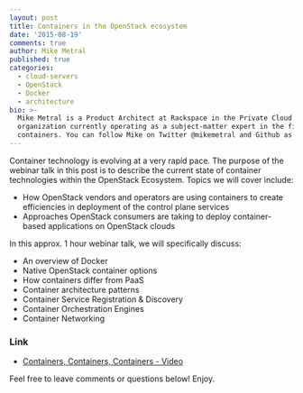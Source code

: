 ```yaml
---
layout: post
title: Containers in the OpenStack ecosystem
date: '2015-08-19'
comments: true
author: Mike Metral
published: true
categories:
  - cloud-servers
  - OpenStack
  - Docker
  - architecture
bio: >-
  Mike Metral is a Product Architect at Rackspace in the Private Cloud R&D
  organization currently operating as a subject-matter expert in the field of
  containers. You can follow Mike on Twitter @mikemetral and Github as metral.
---
```


Container technology is evolving at a very rapid pace. The purpose of the
webinar talk in this post is to describe the current state of container technologies within the
OpenStack Ecosystem. Topics we will cover include:

* How OpenStack vendors and operators are using containers to create
efficiencies in deployment of the control plane services
* Approaches OpenStack consumers are taking to deploy container-based
applications on OpenStack clouds

<!--more-->

In this approx. 1 hour webinar talk, we will specifically discuss:

* An overview of Docker
* Native OpenStack container options
* How containers differ from PaaS
* Container architecture patterns
* Container Service Registration & Discovery
* Container Orchestration Engines
* Container Networking

### Link

* [Containers, Containers, Containers - Video](https://www.brighttalk.com/webcast/11427/160335)

Feel free to leave comments or questions below! Enjoy.
